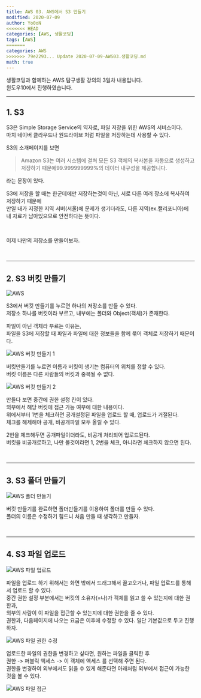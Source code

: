 ```yaml
---
title: AWS 03. AWS에서 S3 만들기
modified: 2020-07-09
author: Yo0oN
<<<<<<< HEAD
categories: [AWS, 생활코딩]
tags: [AWS]
=======
categories: AWS
>>>>>>> 79e2293... Update 2020-07-09-AWS03.생활코딩.md
math: true
---
```


생활코딩과 함께하는 AWS 탐구생활 강의의 3일차 내용입니다.<br>
윈도우10에서 진행하였습니다.

<hr>

## 1. S3

S3은 Simple Storage Service의 약자로, 파일 저장을 위한 AWS의 서비스이다.<br>
마치 네이버 클라우드나 원드라이브 처럼 파일을 저장하는데 사용할 수 있다.

S3의 소개페이지를 보면<br>

> Amazon S3는 여러 시스템에 걸쳐 모든 S3 객체의 복사본을 자동으로 생성하고 저장하기 때문에99.999999999%의 데이터 내구성을 제공합니다.

라는 문장이 있다.<br>

S3에 저장을 할 때는 한군데에만 저장하는것이 아닌, 서로 다른 여러 장소에 복사하여 저장하기 때문에<br>
만일 내가 지정한 지역 서버(서울)에 문제가 생기더라도, 다른 지역(ex.캘리포니아)에 내 자료가 남아있으므로 안전하다는 뜻이다.

<br>

이제 나만의 저장소를 만들어보자.

<br>

<hr>

## 2. S3 버킷 만들기

![AWS](/images/posts/AWS/03/01.jpg)

S3에서 버킷 만들기를 누르면 하나의 저장소를 만들 수 있다.<br>
저장소 하나를 버킷이라 부르고, 내부에는 폴더와 Object(객체)가 존재한다.


파일이 아닌 객체라 부르는 이유는,<br>
파일을 S3에 저장할 때 파일과 파일에 대한 정보들을 함께 묶어 객체로 저장하기 때문이다.


![AWS 버킷 만들기 1](/images/posts/AWS/03/02.jpg "AWS 버킷 만들기 1")

버킷만들기를 누르면 이름과 버킷이 생기는 컴퓨터의 위치를 정할 수 있다.<br>
버킷 이름은 다른 사람들의 버킷과 중복될 수 없다.<br>

![AWS 버킷 만들기 2](/images/posts/AWS/03/03.jpg "AWS 버킷 만들기 2")

만들다 보면 중간에 권한 설정 칸이 있다.<br>
외부에서 해당 버킷에 접근 가능 여부에 대한 내용이다.<br>
위에서부터 1번을 체크하면 공개설정된 파일을 업로드 할 때, 업로드가 거절된다.<br>
체크를 해제해야 공개, 비공개파일 모두 올릴 수 있다.

2번을 체크해두면 공개파일이더라도, 비공개 처리되어 업로드된다.<br>
버킷을 비공개로하고, 나만 볼것이라면 1, 2번을 체크, 아니라면 체크하지 않으면 된다.<br>

<br>

<hr>

## 3. S3 폴더 만들기

![AWS 폴더 만들기](/images/posts/AWS/03/04.jpg "AWS 폴더 만들기")

버킷 만들기를 완료하면 폴더만들기를 이용하여 폴더를 만들 수 있다.<br>
폴더의 이름은 수정하기 힘드니 처음 만들 때 생각하고 만들자.<br>

<br>

<hr>

## 4. S3 파일 업로드

![AWS 파일 업로드](/images/posts/AWS/03/05.jpg "AWS 파일 업로드")

파일을 업로드 하기 위해서는 화면 밖에서 드래그해서 끌고오거나, 파일 업로드를 통해서 업로드 할 수 있다.<br>
중간 권한 설정 부분에서는 버킷의 소유자(=나)가 객체를 읽고 쓸 수 있는지에 대한 권한과,<br>
외부의 사람이 이 파일을 접근할 수 있는지에 대한 권한을 줄 수 있다.<br>
권한과, 다음페이지에 나오는 요금은 이후에 수정할 수 있다. 일단 기본값으로 두고 진행하자.<br>

![AWS 파일 권한 수정](/images/posts/AWS/03/06.jpg "AWS 파일 권한 수정")

업로드한 파일의 권한을 변경하고 싶다면, 원하는 파일을 클릭한 후<br>
권한 -> 퍼블릭 액세스 -> 이 객체에 액세스 를 선택해 주면 된다.<br>
권한을 변경하여 외부에서도 읽을 수 있게 해준다면 아래처럼 외부에서 접근이 가능한 것을 볼 수 있다.

![AWS 파일 접근](/images/posts/AWS/03/07.png "AWS 파일 외부 접근")
